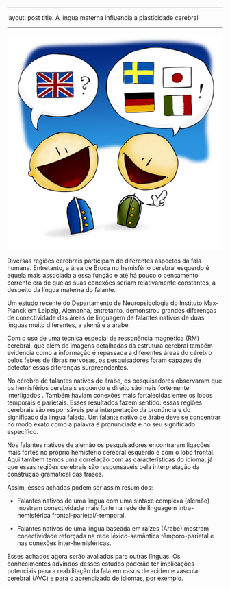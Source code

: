 


---
layout: post
title: A língua materna influencia a plasticidade cerebral

---
![ ](/images/fala.jpeg)


Diversas regiões cerebrais participam de diferentes aspectos da fala humana. Entretanto, a área de Broca no hemisfério cerebral esquerdo é aquela mais associada a essa função e até há pouco o pensamento corrente era de que as suas conexões seriam relativamente constantes, a despeito da língua materna do falante. 

Um [estudo](https://www.sciencedirect.com/science/article/pii/S1053811923001015?via%3Dihub) recente do  Departamento de Neuropsicologia do Instituto Max-Planck em Leipzig, Alemanha, entretanto, demonstrou grandes diferenças de conectividade das áreas de linguagem de falantes nativos de duas línguas muito diferentes, a alemã e a árabe.

Com o uso de uma técnica especial de ressonância magnética (RM) cerebral, que além de imagens detalhadas da estrutura cerebral também evidencia como a informação é repassada a diferentes áreas do cérebro pelos feixes de fibras nervosas,  os pesquisadores foram capazes de detectar essas diferenças surpreendentes.

No cérebro de falantes nativos de  árabe, os pesquisadores observaram que os hemisférios cerebrais esquerdo e direito são mais fortemente interligados . Também haviam conexões mais fortalecidas entre os lobos temporais e parietais. Esses resultados fazem sentido: essas regiões cerebrais são responsáveis pela interpretação da pronúncia e do significado da língua falada. Um falante nativo de árabe deve se concentrar no modo exato como a palavra é pronunciada e no seu significado específico.

Nos falantes nativos de alemão os pesquisadores encontraram ligações mais fortes no próprio hemisfério cerebral esquerdo e com o lobo frontal.  Aqui também temos uma correlação com as características do idioma, já que essas regiões cerebrais são responsáveis pela interpretação da construção gramatical das frases.

Assim, esses achados podem ser assim resumidos:

* Falantes nativos de uma língua com uma sintaxe complexa (alemão) mostram conectividade mais forte na rede de linguagem intra-hemisférica frontal-parietal/-temporal.
    
* Falantes nativos de uma língua baseada em raízes (Árabe) mostram conectividade reforçada na rede léxico-semântica têmporo-parietal e nas conexões inter-hemisféricas. 

Esses achados agora serão avaliados para outras línguas. Os conhecimentos advindos desses estudos poderão ter implicações potenciais para a reabilitação da fala em casos de acidente vascular cerebral (AVC) e para o aprendizado de idiomas, por exemplo.





